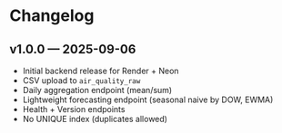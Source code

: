 # Changelog

## v1.0.0 — 2025-09-06
- Initial backend release for Render + Neon
- CSV upload to `air_quality_raw`
- Daily aggregation endpoint (mean/sum)
- Lightweight forecasting endpoint (seasonal naive by DOW, EWMA)
- Health + Version endpoints
- No UNIQUE index (duplicates allowed)

